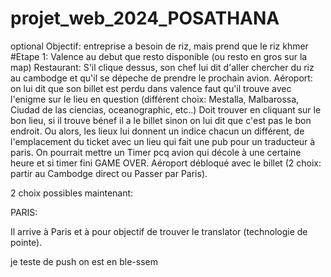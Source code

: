 # projet_web_2024_POSATHANA
optional
Objectif: entreprise a besoin de riz, mais prend que le riz khmer
#Etape 1: Valence
au debut que resto disponible (ou resto en gros sur la map)
Restaurant: S'il clique dessus,  son chef lui dit d'aller chercher du riz au cambodge et qu'il se dépeche de prendre le prochain avion.
Aéroport: on lui dit que son billet est perdu dans valence faut qu'il trouve avec l'enigme sur le lieu en question (différent choix: Mestalla, Malbarossa, Ciudad de las ciencias, oceanographic, etc..) 
Doit trouver en cliquant sur le bon lieu, si il trouve bénef il a le billet sinon on lui dit que c'est pas le bon endroit. Ou alors, les lieux lui donnent un indice chacun un différent, de l'emplacement du ticket avec un lieu qui fait une pub pour un traducteur à paris.
On pourrait mettre un Timer pcq avion qui décole à une certaine heure et si timer fini GAME OVER.
Aéroport débloqué avec le billet (2 choix: partir au Cambodge direct ou Passer par Paris).

2 choix possibles maintenant:

PARIS:

Il arrive à Paris et à pour objectif de trouver le translator (technologie de pointe).

je teste de push 
on est en ble-ssem



